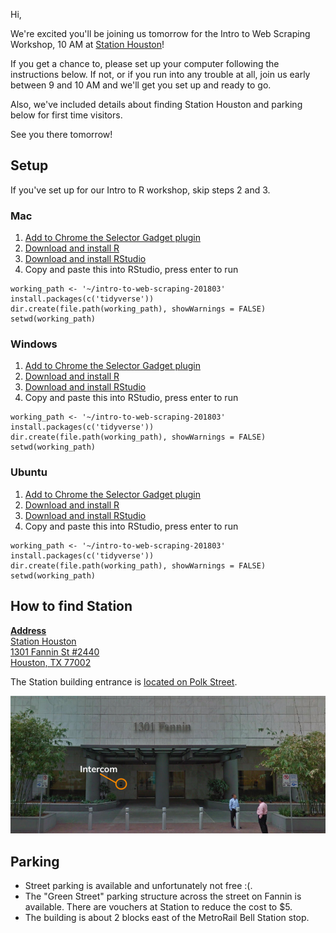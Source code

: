 Hi,

We're excited you'll be joining us tomorrow for the Intro to Web Scraping Workshop, 10 AM at [Station Houston](https://www.google.com/maps/dir/''/station+houston/data=!4m5!4m4!1m0!1m2!1m1!1s0x8640bf4316cf7ae7:0x777b3c7c5a011a56?sa=X&ved=0ahUKEwjLrqari5PaAhUDRa0KHUD5A_4Q9RcIqAEwDg)!

If you get a chance to, please set up your computer following the instructions below.  If not, or if you run into any trouble at all, join us early between 9 and 10 AM and we'll get you set up and ready to go.

Also, we've included details about finding Station Houston and parking below for first time visitors.

See you there tomorrow!

## Setup

If you've set up for our Intro to R workshop, skip steps 2 and 3.

### Mac

1. [Add to Chrome the Selector Gadget plugin](https://chrome.google.com/webstore/detail/selectorgadget/mhjhnkcfbdhnjickkkdbjoemdmbfginb?hl=en)
2. [Download and install R](https://cran.r-project.org/bin/macosx/R-3.4.4.pkg)
3. [Download and install RStudio](https://download1.rstudio.org/RStudio-1.1.442.dmg)
4. Copy and paste this into RStudio, press enter to run
```
working_path <- '~/intro-to-web-scraping-201803'
install.packages(c('tidyverse'))
dir.create(file.path(working_path), showWarnings = FALSE)
setwd(working_path)
```

### Windows

1. [Add to Chrome the Selector Gadget plugin](https://chrome.google.com/webstore/detail/selectorgadget/mhjhnkcfbdhnjickkkdbjoemdmbfginb?hl=en)
2. [Download and install R](https://cran.r-project.org/bin/windows/base/R-3.4.4-win.exe)
3. [Download and install RStudio](https://download1.rstudio.org/RStudio-1.1.442.exe)
4. Copy and paste this into RStudio, press enter to run
```
working_path <- '~/intro-to-web-scraping-201803'
install.packages(c('tidyverse'))
dir.create(file.path(working_path), showWarnings = FALSE)
setwd(working_path)
```

### Ubuntu

1. [Add to Chrome the Selector Gadget plugin](https://chrome.google.com/webstore/detail/selectorgadget/mhjhnkcfbdhnjickkkdbjoemdmbfginb?hl=en)
2. [Download and install R](https://cran.r-project.org/bin/linux/ubuntu/README.html)
3. [Download and install RStudio](https://download1.rstudio.org/rstudio-1.1.442-amd64.deb)
4. Copy and paste this into RStudio, press enter to run
```
working_path <- '~/intro-to-web-scraping-201803'
install.packages(c('tidyverse'))
dir.create(file.path(working_path), showWarnings = FALSE)
setwd(working_path)
```

## How to find Station

[<strong>Address</strong><br/>Station Houston<br/>1301 Fannin St #2440<br/>Houston, TX 77002](https://www.google.com/maps/dir/''/station+houston/data=!4m5!4m4!1m0!1m2!1m1!1s0x8640bf4316cf7ae7:0x777b3c7c5a011a56?sa=X&ved=0ahUKEwjLrqari5PaAhUDRa0KHUD5A_4Q9RcIqAEwDg)

The Station building entrance is [located on Polk Street](https://www.google.com/maps/@29.7539371,-95.3653969,3a,75y,215.35h,92.01t/data=!3m6!1e1!3m4!1sWXeizZckOW8SmgHA9EMVeA!2e0!7i13312!8i6656). 

![Station entrance](./assets/station-houston.png)

## Parking

* Street parking is available and unfortunately not free :(.
* The "Green Street" parking structure across the street on Fannin is available.  There are vouchers at Station to reduce the cost to $5.
* The building is about 2 blocks east of the MetroRail Bell Station stop.
